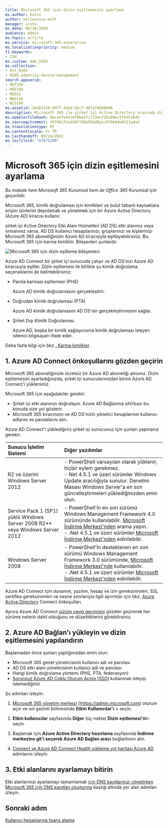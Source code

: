 ```yaml
---
title: Microsoft 365 için dizin eşitlemesini ayarlama
ms.author: kvice
author: kelleyvice-msft
manager: scotv
ms.date: 09/30/2020
audience: Admin
ms.topic: article
ms.service: microsoft-365-enterprise
ms.localizationpriority: medium
f1.keywords:
- CSH
ms.custom: Adm_O365
ms.collection:
- Ent_O365
- M365-identity-device-management
search.appverid:
- MET150
- MOE150
- MED15
- MBS150
- BCS160
ms.assetid: 1b3b5318-6977-42ed-b5c7-96fa74b08846
description: Microsoft 365 ile şirket içi Active Directory arasında dizin eşitlemesini ayarlamayı öğrenin.
ms.openlocfilehash: 0bca97e4510f0be57c733ecf35a80ec5fb953945
ms.sourcegitcommit: 437461fa1d38ff9bb95dd8a1c5f0b94e8111ada2
ms.translationtype: MT
ms.contentlocale: tr-TR
ms.lasthandoff: 09/14/2022
ms.locfileid: "67671298"
---
```

# <a name="set-up-directory-synchronization-for-microsoft-365"></a>Microsoft 365 için dizin eşitlemesini ayarlama

*Bu makale hem Microsoft 365 Kurumsal hem de Office 365 Kurumsal için geçerlidir.*

Microsoft 365, kimlik doğrulaması için kimlikleri ve bulut tabanlı kaynaklara erişim izinlerini depolamak ve yönetmek için bir Azure Active Directory (Azure AD) kiracısı kullanır. 

şirket içi Active Directory Etki Alanı Hizmetleri (AD DS) etki alanınız veya ormanınız varsa, AD DS kullanıcı hesaplarınızı, gruplarınızı ve kişilerinizi Microsoft 365 aboneliğinizin Azure AD kiracısıyla eşitleyebilirsiniz. Bu, Microsoft 365 için karma kimliktir. Bileşenleri şunlardır.

![Microsoft 365 için dizin eşitleme bileşenleri.](../media/about-microsoft-365-identity/hybrid-identity.png)

Azure AD Connect bir şirket içi sunucuda çalışır ve AD DS'nizi Azure AD kiracısıyla eşitler. Dizin eşitlemesi ile birlikte şu kimlik doğrulama seçeneklerini de belirtebilirsiniz:

- Parola karması eşitlemesi (PHS)

  Azure AD kimlik doğrulamasını gerçekleştirir.

- Doğrudan kimlik doğrulaması (PTA)

  Azure AD kimlik doğrulamasını AD DS'nin gerçekleştirmesini sağlar.

- Şirket Dışı Kimlik Doğrulaması

  Azure AD, başka bir kimlik sağlayıcısına kimlik doğrulaması isteyen istemci bilgisayarı ifade eder.

Daha fazla bilgi için bkz [. Karma kimlikler](plan-for-directory-synchronization.md) .
  
## <a name="1-review-prerequisites-for-azure-ad-connect"></a>1. Azure AD Connect önkoşullarını gözden geçirin

Microsoft 365 aboneliğinizle ücretsiz bir Azure AD aboneliği alırsınız. Dizin eşitlemesini ayarladığınızda, şirket içi sunucularınızdan birine Azure AD Connect'i yüklersiniz.
  
Microsoft 365 için aşağıdakiler gerekir:
  
- Şirket içi etki alanınızı doğrulayın. Azure AD Bağlanma sihirbazı bu konuda size yol gösterir.
- Microsoft 365 kiracınızın ve AD DS'nizin yönetici hesaplarının kullanıcı adlarını ve parolalarını alın.

Azure AD Connect'i yüklediğiniz şirket içi sunucunuz için şunları yapmanız gerekir:
  
|**Sunucu İşletim Sistemi**|**Diğer yazılımlar**|
|:-----|:-----|
|R2 ve üzerini Windows Server 2012 | - PowerShell varsayılan olarak yüklenir, hiçbir eylem gerekmez.  <br> - Net 4.5.1 ve üzeri sürümler Windows Update aracılığıyla sunulur. Denetim Masası Windows Server'a en son güncelleştirmeleri yüklediğinizden emin olun. |
|Service Pack 1 (SP1) yüklü Windows Server 2008 R2** veya Windows Server 2012 | - PowerShell'in en son sürümü Windows Management Framework 4.0 sürümünde kullanılabilir. [Microsoft İndirme Merkezi'nden](https://go.microsoft.com/fwlink/p/?LinkId=717996) arama yapın.  <br> - .Net 4.5.1 ve üzeri sürümler [Microsoft İndirme Merkezi'nden](https://go.microsoft.com/fwlink/p/?LinkId=717996) edinilebilir. |
|Windows Server 2008 | - PowerShell'in desteklenen en son sürümü Windows Management Framework 3.0 sürümünde, [Microsoft İndirme Merkezi'nde](https://go.microsoft.com/fwlink/p/?LinkId=717996) kullanılabilir.  <br> - .Net 4.5.1 ve üzeri sürümler [Microsoft İndirme Merkezi'nden](https://go.microsoft.com/fwlink/p/?LinkId=717996) edinilebilir. |

Azure AD Connect için donanım, yazılım, hesap ve izin gereksinimleri, SSL sertifika gereksinimleri ve nesne sınırlarıyla ilgili ayrıntılar için bkz. [Azure Active Directory](/azure/active-directory/hybrid/how-to-connect-install-prerequisites) Connect önkoşulları.
  
Ayrıca Azure AD Connect [sürüm yayın geçmişini](/azure/active-directory/hybrid/reference-connect-version-history) gözden geçirerek her sürüme nelerin dahil olduğunu ve düzelttiklerini görebilirsiniz.

## <a name="2-install-azure-ad-connect-and-configure-directory-synchronization"></a>2. Azure AD Bağlan'ı yükleyin ve dizin eşitlemesini yapılandırın

Başlamadan önce şunları yaptığınızdan emin olun:

- Microsoft 365 genel yöneticisinin kullanıcı adı ve parolası
- AD DS etki alanı yöneticisinin kullanıcı adı ve parolası
- Hangi kimlik doğrulama yöntemi (PHS, PTA, federasyon)
- [Sorunsuz Azure AD Çoklu Oturum Açma (SSO)](/azure/active-directory/hybrid/how-to-connect-sso) kullanmak isteyip istemediğiniz

Şu adımları izleyin:

1. [Microsoft 365 yönetim merkezi](https://admin.microsoft.com) ()https://admin.microsoft.com) oturum açın ve sol gezinti bölmesinde **Etkin Kullanıcılar'ı** \> seçin.
2. **Etkin kullanıcılar** sayfasında **Diğer** (üç nokta) **Dizin eşitlemesi'ni**\> seçin.
  
3. Başlamak için **Azure Active Directory hazırlama** sayfasında **İndirme merkezine git'i seçerek Azure AD Bağlan aracı** bağlantısını alın. 
4. [Connect ve Azure AD Connect Health yükleme yol haritası Azure AD](/azure/active-directory/hybrid/how-to-connect-install-roadmap) adımlarını izleyin.

## <a name="3-finish-setting-up-domains"></a>3. Etki alanlarını ayarlamayı bitirin

Etki alanlarınızı ayarlamayı tamamlamak [için DNS kayıtlarınızı yönetirken Microsoft 365 için DNS kayıtları oluşturma](/office365/admin/get-help-with-domains/create-dns-records-at-any-dns-hosting-provider) başlığı altında yer alan adımları izleyin.

## <a name="next-step"></a>Sonraki adım

[Kullanıcı hesaplarına lisans atama](assign-licenses-to-user-accounts.md)